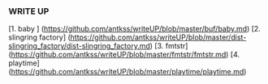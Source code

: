 ### WRITE UP
[1. baby ] (https://github.com/antkss/writeUP/blob/master/buf/baby.md)
[2. slingring factory] (https://github.com/antkss/writeUP/blob/master/dist-slingring_factory/dist-slingring_factory.md)
[3. fmtstr] (https://github.com/antkss/writeUP/blob/master/fmtstr/fmtstr.md)
[4. playtime] (https://github.com/antkss/writeUP/blob/master/playtime/playtime.md)
